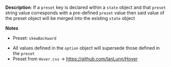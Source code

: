 __Description__: If a `preset` key is declared within a `state` object and that `preset` string value corresponds with a pre-defined `preset` value then said value of the preset object will be merged into the existing `state` object

__Notes__

+ Preset: `skewBackward`
- All values defined in the `option` object will supersede those defined in the `preset`
- Preset from `Hover.css` -> https://github.com/IanLunn/Hover